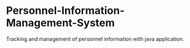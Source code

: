 # Personnel-Information-Management-System
Tracking and management of personnel information with java application.
